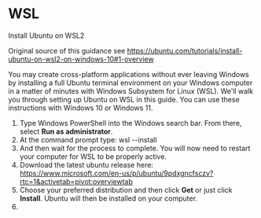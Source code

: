 # WSL
Install Ubuntu on WSL2

Original source of this guidance see https://ubuntu.com/tutorials/install-ubuntu-on-wsl2-on-windows-10#1-overview

You may create cross-platform applications without ever leaving Windows by installing a full Ubuntu terminal environment on your Windows computer in a matter of minutes with Windows Subsystem for Linux (WSL).
We'll walk you through setting up Ubuntu on WSL in this guide. You can use these instructions with Windows 10 or Windows 11.

1) Type Windows PowerShell into the Windows search bar. From there, select **Run as administrator**.
2) At the command prompt type:
   wsl --install
3) And then wait for the process to complete. You will now need to restart your computer for WSL to be properly active.
4) Download the latest ubuntu release here:
   https://www.microsoft.com/en-us/p/ubuntu/9pdxgncfsczv?rtc=1&activetab=pivot:overviewtab
5) Choose your preferred distribution and then click **Get** or just click **Install**. Ubuntu will then be installed on your computer.
6) 
